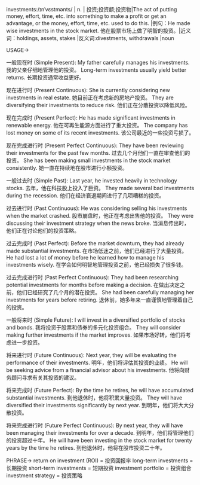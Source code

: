 investments:/ɪnˈvɛstmənts/ | n. | 投资;投资额;投资物|The act of putting money, effort, time, etc. into something to make a profit or get an advantage, or the money, effort, time, etc. used to do this. |例句：He made wise investments in the stock market. 他在股票市场上做了明智的投资。|近义词：holdings, assets, stakes |反义词:divestments, withdrawals |noun


USAGE->

一般现在时 (Simple Present):
My father carefully manages his investments.  我的父亲仔细地管理他的投资。
Long-term investments usually yield better returns. 长期投资通常收益更好。

现在进行时 (Present Continuous):
She is currently considering new investments in real estate. 她目前正在考虑新的房地产投资。
They are diversifying their investments to reduce risk.  他们正在分散投资以降低风险。

现在完成时 (Present Perfect):
He has made significant investments in renewable energy. 他在可再生能源方面进行了重大投资。
The company has lost money on some of its recent investments.  该公司最近的一些投资亏损了。

现在完成进行时 (Present Perfect Continuous):
They have been reviewing their investments for the past few months. 过去几个月他们一直在审查他们的投资。
She has been making small investments in the stock market consistently. 她一直在持续地在股市进行小额投资。


一般过去时 (Simple Past):
Last year, he invested heavily in technology stocks. 去年，他在科技股上投入了巨资。
They made several bad investments during the recession.  他们在经济衰退期间进行了几项糟糕的投资。

过去进行时 (Past Continuous):
He was considering selling his investments when the market crashed.  股市崩盘时，他正在考虑出售他的投资。
They were discussing their investment strategy when the news broke. 当消息传出时，他们正在讨论他们的投资策略。

过去完成时 (Past Perfect):
Before the market downturn, they had already made substantial investments. 在市场低迷之前，他们已经进行了大量投资。
He had lost a lot of money before he learned how to manage his investments wisely. 在学会如何明智地管理投资之前，他已经损失了很多钱。

过去完成进行时 (Past Perfect Continuous):
They had been researching potential investments for months before making a decision.  在做出决定之前，他们已经研究了几个月的潜在投资。
She had been carefully managing her investments for years before retiring.  退休前，她多年来一直谨慎地管理着自己的投资。

一般将来时 (Simple Future):
I will invest in a diversified portfolio of stocks and bonds. 我将投资于股票和债券的多元化投资组合。
They will consider making further investments if the market improves. 如果市场好转，他们将考虑进一步投资。

将来进行时 (Future Continuous):
Next year, they will be evaluating the performance of their investments. 明年，他们将评估其投资的业绩。
He will be seeking advice from a financial advisor about his investments. 他将向财务顾问寻求有关其投资的建议。

将来完成时 (Future Perfect):
By the time he retires, he will have accumulated substantial investments.  到他退休时，他将积累大量投资。
They will have diversified their investments significantly by next year. 到明年，他们将大大分散投资。

将来完成进行时 (Future Perfect Continuous):
By next year, they will have been managing their investments for over a decade. 到明年，他们将管理他们的投资超过十年。
He will have been investing in the stock market for twenty years by the time he retires. 到他退休时，他将在股市投资二十年。


PHRASE->
return on investment (ROI) = 投资回报率
long-term investments = 长期投资
short-term investments = 短期投资
investment portfolio = 投资组合
investment strategy = 投资策略
